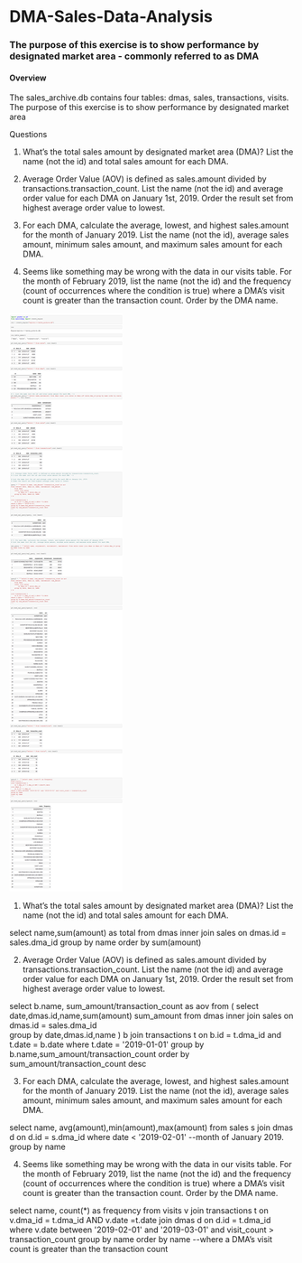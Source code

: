 # DMA-Sales-Data-Analysis

### The purpose of this exercise is to show performance by designated market area - commonly referred to as DMA
#### Overview
The sales_archive.db contains four tables: dmas, sales, transactions, visits. The purpose of this exercise is to show performance by designated market area 

Questions 
1. What’s the total sales amount by designated market area (DMA)? List the name (not the id) and total sales amount for each DMA.

2. Average Order Value (AOV) is defined as sales.amount divided by transactions.transaction_count. List the name (not the id) and average order value for each DMA on January 1st, 2019. Order the result set from highest average order value to lowest.

3. For each DMA, calculate the average, lowest, and highest sales.amount for the month of January 2019. List the name (not the id), average sales amount, minimum sales amount, and maximum sales amount for each DMA.

4. Seems like something may be wrong with the data in our visits table. For the month of February 2019, list the name (not the id) and the frequency (count of occurrences where the condition is true) where a DMA’s visit count is greater than the transaction count. Order by the DMA name.

![alt tag](https://github.com/PetraLee2019/DMA-Sales-Data-Analysis/blob/master/DMA%20Analysis%20using%20Python%2C%20SQLite%2C%20and%20SQLAlchemy.png)
1. What’s the total sales amount by designated market area (DMA)? List the name (not the id) and total sales amount for each DMA.

select name,sum(amount) as total from dmas inner join sales on dmas.id = sales.dma_id group by name order by sum(amount)
 
2. Average Order Value (AOV) is defined as sales.amount divided by transactions.transaction_count. List the name (not the id) and 
average order value for each DMA on January 1st, 2019. 
Order the result set from highest average order value to lowest.


select b.name, sum_amount/transaction_count as aov
from  (
	select date,dmas.id,name,sum(amount) sum_amount 
	from dmas 
	inner join sales 
		on dmas.id = sales.dma_id  
	group by date,dmas.id,name
) b
join transactions t 
	on b.id = t.dma_id and t.date = b.date
where t.date = '2019-01-01'
group by  b.name,sum_amount/transaction_count
order by sum_amount/transaction_count desc


3. For each DMA, calculate the average, lowest, and highest sales.amount for the month of January 2019. 
List the name (not the id), average sales amount, minimum sales amount, and maximum sales amount for each DMA.


select name, avg(amount),min(amount),max(amount)
from sales s
join dmas d
	on d.id = s.dma_id
where date < '2019-02-01' --month of January 2019. 
group by name



4. Seems like something may be wrong with the data in our visits table. 
For the month of February 2019, list the name (not the id) and the frequency (count of occurrences where the condition is true)
where a DMA’s visit count is greater than the transaction count. Order by the DMA name.


select name, count(*) as frequency
from visits  v
join transactions t
	on v.dma_id = t.dma_id  AND v.date =t.date
join dmas d
	on d.id = t.dma_id
where v.date between  '2019-02-01' and '2019-03-01' and visit_count > transaction_count 
group by name 
order by name 
--where a DMA’s visit count is greater than the transaction count

